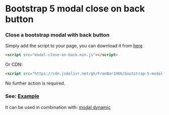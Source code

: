Bootstrap 5 modal close on back button
======================================
### Close a bootstrap modal with back button

Simply add the script to your page, you can download it from [here](https://github.com/FranBar1966/bootstrap-5-modal-close-on-back/tree/master/src)

```html
<script src="modal-close-on-back.min.js"></script>
```

Or CDN:

```html
<script src="https://cdn.jsdelivr.net/gh/FranBar1966/bootstrap-5-modal-close-on-back@master/src/modal-close-on-back.min.js"></script>
```

No further action is required.

### See: [Example](https://franbar1966.github.io/bootstrap-5-modal-dynamic/example/)

It can be used in combination with: [modal dynamic](https://franbar1966.github.io/bootstrap-5-modal-dynamic)
